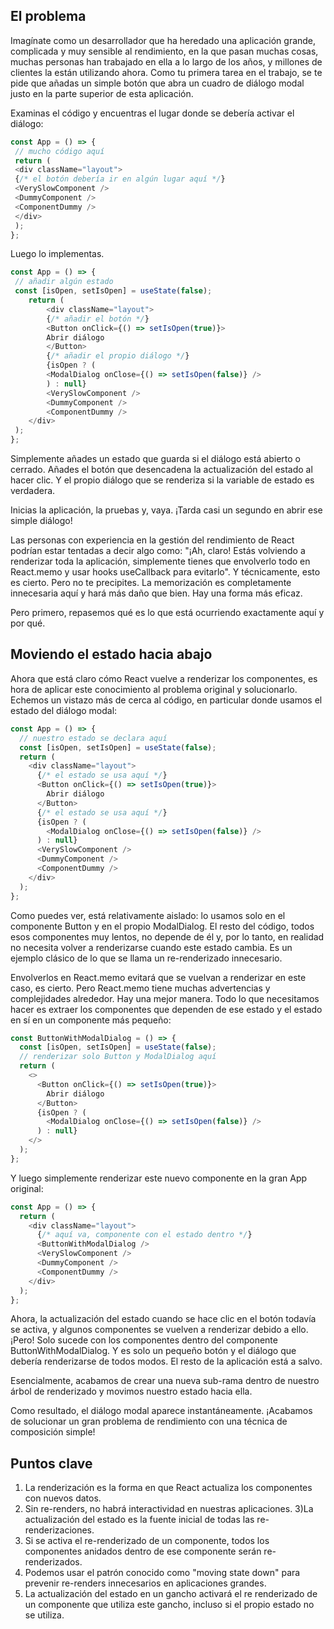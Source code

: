 ## El problema

Imagínate como un desarrollador que ha heredado una aplicación grande, complicada y muy sensible al rendimiento, en la que pasan muchas cosas, muchas personas han trabajado en ella a lo largo de los años, y millones de clientes la están utilizando ahora. Como tu primera tarea en el trabajo, se te pide que añadas un simple botón que abra un cuadro de diálogo modal justo en la parte superior de esta aplicación.

Examinas el código y encuentras el lugar donde se debería activar el diálogo:

```javascript
const App = () => {
 // mucho código aquí
 return (
 <div className="layout">
 {/* el botón debería ir en algún lugar aquí */}
 <VerySlowComponent />
 <DummyComponent />
 <ComponentDummy />
 </div>
 );
};
```

Luego lo implementas.
```javascript
const App = () => {
 // añadir algún estado
 const [isOpen, setIsOpen] = useState(false);
    return (
        <div className="layout">
        {/* añadir el botón */}
        <Button onClick={() => setIsOpen(true)}>
        Abrir diálogo
        </Button>
        {/* añadir el propio diálogo */}
        {isOpen ? (
        <ModalDialog onClose={() => setIsOpen(false)} />
        ) : null}
        <VerySlowComponent />
        <DummyComponent />
        <ComponentDummy />
    </div>
 );
};
```

Simplemente añades un estado que guarda si el diálogo está abierto o cerrado. Añades el botón que desencadena la actualización del estado al hacer clic. Y el propio diálogo que se renderiza si la variable de estado es verdadera.

Inicias la aplicación, la pruebas y, vaya. ¡Tarda casi un segundo en abrir ese simple diálogo!

Las personas con experiencia en la gestión del rendimiento de React podrían estar tentadas a decir algo como: "¡Ah, claro! Estás volviendo a renderizar toda la aplicación, simplemente tienes que envolverlo todo en React.memo y usar hooks useCallback para evitarlo". Y técnicamente, esto es cierto. Pero no te precipites. La memorización es completamente innecesaria aquí y hará más daño que bien. Hay una forma más eficaz.

Pero primero, repasemos qué es lo que está ocurriendo exactamente aquí y por qué.

## Moviendo el estado hacia abajo  
Ahora que está claro cómo React vuelve a renderizar los componentes, es hora de aplicar este conocimiento al problema original y solucionarlo. Echemos un vistazo más de cerca al código, en particular donde usamos el estado del diálogo modal:

```javascript
const App = () => {
  // nuestro estado se declara aquí
  const [isOpen, setIsOpen] = useState(false);
  return (
    <div className="layout">
      {/* el estado se usa aquí */}
      <Button onClick={() => setIsOpen(true)}>
        Abrir diálogo
      </Button>
      {/* el estado se usa aquí */}
      {isOpen ? (
        <ModalDialog onClose={() => setIsOpen(false)} />
      ) : null}
      <VerySlowComponent />
      <DummyComponent />
      <ComponentDummy />
    </div>
  );
};
```
Como puedes ver, está relativamente aislado: lo usamos solo en el componente Button y en el propio ModalDialog. El resto del código, todos esos componentes muy lentos, no depende de él y, por lo tanto, en realidad no necesita volver a renderizarse cuando este estado cambia. Es un ejemplo clásico de lo que se llama un re-renderizado innecesario.

Envolverlos en React.memo evitará que se vuelvan a renderizar en este caso, es cierto. Pero React.memo tiene muchas advertencias y complejidades alrededor. Hay una mejor manera. Todo lo que necesitamos hacer es extraer los componentes que dependen de ese estado y el estado en sí en un componente más pequeño:  

```javascript
const ButtonWithModalDialog = () => {
  const [isOpen, setIsOpen] = useState(false);
  // renderizar solo Button y ModalDialog aquí
  return (
    <>
      <Button onClick={() => setIsOpen(true)}>
        Abrir diálogo
      </Button>
      {isOpen ? (
        <ModalDialog onClose={() => setIsOpen(false)} />
      ) : null}
    </>
  );
};

```
Y luego simplemente renderizar este nuevo componente en la gran App original:  

```javascript
const App = () => {
  return (
    <div className="layout">
      {/* aquí va, componente con el estado dentro */}
      <ButtonWithModalDialog />
      <VerySlowComponent />
      <DummyComponent />
      <ComponentDummy />
    </div>
  );
};
```

Ahora, la actualización del estado cuando se hace clic en el botón todavía se activa, y algunos componentes se vuelven a renderizar debido a ello. ¡Pero! Solo sucede con los componentes dentro del componente ButtonWithModalDialog. Y es solo un pequeño botón y el diálogo que debería renderizarse de todos modos. El resto de la aplicación está a salvo.

Esencialmente, acabamos de crear una nueva sub-rama dentro de nuestro árbol de renderizado y movimos nuestro estado hacia ella.

Como resultado, el diálogo modal aparece instantáneamente. ¡Acabamos de solucionar un gran problema de rendimiento con una técnica de composición simple!

## Puntos clave

1) La renderización es la forma en que React actualiza los componentes con nuevos datos.
2) Sin re-renders, no habrá interactividad en nuestras aplicaciones.
3)La actualización del estado es la fuente inicial de todas las re-renderizaciones.
4) Si se activa el re-renderizado de un componente, todos los componentes anidados
dentro de ese componente serán re-renderizados.
6) Podemos usar el patrón conocido como "moving state down" para prevenir
re-renders innecesarios en aplicaciones grandes.
7) La actualización del estado en un gancho activará el re renderizado de un componente que utiliza este gancho, incluso si el propio estado no se utiliza.

